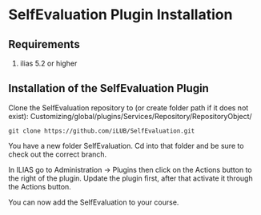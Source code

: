 # SelfEvaluation Plugin Installation

## Requirements

1. ilias 5.2 or higher

## Installation of the SelfEvaluation Plugin

Clone the SelfEvaluation repository to (or create folder path if it does not exist): Customizing/global/plugins/Services/Repository/RepositoryObject/
	
	git clone https://github.com/iLUB/SelfEvaluation.git

You have a new folder SelfEvaluation. Cd into that folder and be sure to check out the correct branch.

In ILIAS go to Administration -> Plugins then click on the Actions button to the right of the plugin. Update the plugin first, after that activate it through the Actions button.

You can now add the SelfEvaluation to your course. 
